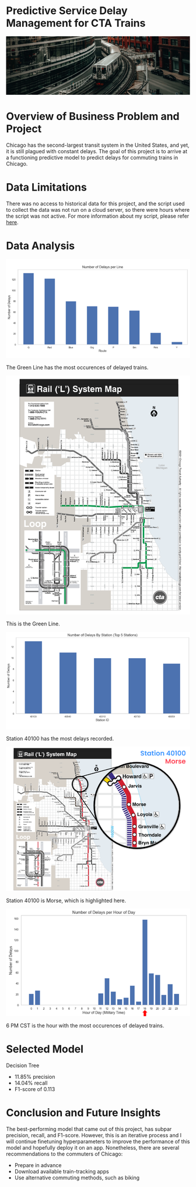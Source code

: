 # Predictive Service Delay Management for CTA Trains

![1](./images/CTA_train.jpg)

# Overview of Business Problem and Project 

Chicago has the second-largest transit system in the United States, and yet, it is still plagued with constant delays. The goal of this project is to arrive at a functioning predictive model to predict delays for commuting trains in Chicago. 

# Data Limitations

There was no access to historical data for this project, and the script used to collect the data was not run on a cloud server, so there were hours where the script was not active. For more information about my script, please refer [here](./train_api_script.ipynb).

# Data Analysis

![2](./images/DPL.png)

The Green Line has the most occurences of delayed trains.

![3](./images/cta_GREEN.png)

This is the Green Line.

![4](./images/DBS.png)

Station 40100 has the most delays recorded.

![5](./images/MORSE.png)

Station 40100 is Morse, which is highlighted here.

![6](./images/DPH.png)

6 PM CST is the hour with the most occurences of delayed trains.

# Selected Model

Decision Tree

* 11.85% precision
* 14.04% recall
* F1-score of 0.113

# Conclusion and Future Insights 

The best-performing model that came out of this project, has subpar precision, recall, and F1-score. However, this is an iterative process and I will continue finetuning hyperparameters to improve the performance of this model and hopefully deploy it on an app. Nonetheless, there are several recommendations to the commuters of Chicago:

* Prepare in advance
* Download available train-tracking apps
* Use alternative commuting methods, such as biking
